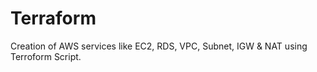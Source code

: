 # Terraform
Creation of AWS services like EC2, RDS, VPC, Subnet, IGW &amp; NAT using Terroform Script.
